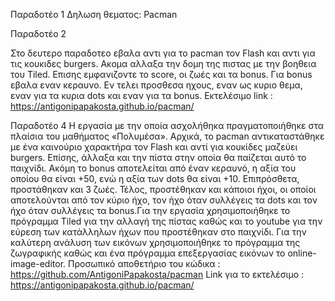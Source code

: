 
Παραδοτέο 1
Δηλωση θεματος: Pacman

Παραδοτέο 2

Στο δευτερο παραδοτεο  εβαλα αντι για το pacman τον Flash και αντι για τις κουκιδες burgers. Ακομα αλλαξα την δομη της πιστας με την βοηθεια του Tiled. Επισης εμφανιζοντε το score, οι ζωές και τα bonus. Για bonus εβαλα εναν κεραυνο. Εν τελει προσθεσα ηχους, εναν ως κυριο θεμα, εναν για τα κυρια dots και εναν για τα bonus.
Eκτελέσιμο link : https://antigonipapakosta.github.io/pacman/

Παραδοτέο 4
Η εργασία με την οποία ασχολήθηκα πραγματοποιήθηκε στα πλαίσια του μαθήματος «Πολυμέσα». Αρχικά, το pacman αντικαταστάθηκε με ένα καινούριο χαρακτήρα τον Flash και αντί για κουκίδες μαζεύει burgers. Επίσης, άλλαξα και την πίστα στην οποία θα παίζεται αυτό το παιχνίδι.  Ακόμη το bonus αποτελείται από έναν κεραυνό, η αξία του οποίου θα είναι +50, ενώ η αξία των dots θα είναι +10. Επιπρόσθετα, προστάθηκαν και 3 ζωές. Τέλος, προστέθηκαν και κάποιοι ήχοι, οι οποίοι αποτελούνται από τον κύριο ήχο, τον ήχο όταν συλλέγεις τα dots και τον ήχο όταν συλλέγεις τα bonus.Για την εργασία χρησιμοποιήθηκε το πρόγραμμα Tiled για την αλλαγή της πίστας καθώς και το youtube για την εύρεση των κατάλληλων ήχων που προστέθηκαν στο παιχνίδι. Για την καλύτερη ανάλυση των εικόνων χρησιμοποιήθηκε το πρόγραμμα της ζωγραφικής καθώς και ένα πρόγραμμα επεξεργασίας εικόνων το online-image-editor. Προσωπικό αποθετήριο του κώδικα : https://github.com/AntigoniPapakosta/pacman Link για το εκτελέσιμο : https://antigonipapakosta.github.io/pacman/
